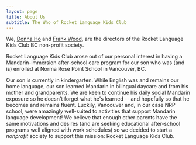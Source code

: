 ```yaml
---
layout: page
title: About Us
subtitle: The Who of Rocket Language Kids Club
---
```


We, [Donna Ho](https://www.linkedin.com/in/donna-wood/) and [Frank Wood](https://www.cs.ubc.ca/~fwood/), are the directors of the Rocket Language Kids Club BC non-profit society.

Rocket Language Kids Club arose out of our personal interest in having a Mandarin-immersion after-school care program for our son who was (and is) enrolled at Norma Rose Point School in Vancouver, BC.  

Our son is currently in kindergarten.  While English was and remains our home language, our son learned Mandarin in bilingual daycare and from his mother and grandparents. We are keen to continue his daily social Mandarin exposure so he doesn't forget what he's learned -- and hopefully so that he becomes and remains fluent.  Luckily, Vancouver and, in our case NRP school, were amazingly well-suited to activities that support Mandarin language development!  We believe that enough other parents have the same motivations and desires (and are seeking educational after-school programs well aligned with work schedules) so we decided to start a _nonprofit_ society to support this mission: Rocket Language Kids Club.

<!--
My name is Inigo Montoya. I have the following qualities:

- I rock a great mustache
- I'm extremely loyal to my family

What else do you need?

### my history

To be honest, I'm having some trouble remembering right now, so why don't you just watch [my movie](http://en.wikipedia.org/wiki/The_Princess_Bride_%28film%29) and it will answer **all** your questions.
-->
